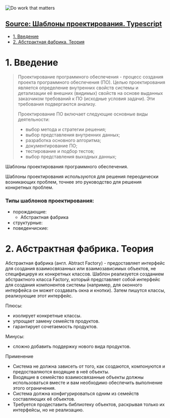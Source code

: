 ![Do work that matters](https://yt3.ggpht.com/a/AGF-l7_jmGIiURBep4sky6CRcfXfA6RF3FMjzlhkqA=s288-mo-c-c0xffffffff-rj-k-no "Do work that matters")

## [Source: Шаблоны проектирования. Typescript](https://www.youtube.com/playlist?list=PLIFGfLqvZ-yFrZbynkxYMnlHUw_XwH90m)

* [1. Введение](#-#1.-Введение)
* [2. Абстрактная фабрика. Теория](#-#2.-Абстрактная-фабрика.-Теория)

# 1. Введение

> Проектирование программного обеспечения - процесс создания проекта программного обеспечения (ПО).
> Целью проектирования является определение внутренних свойств системы и детализации её внешних (видимых) свойств
> на основе выданных заказчиком требований к ПО (исходные условия задачи). Эти требования подвергаются анализу.
> 
> Проектирование ПО включает следующие основные виды деятельности:
>   - выбор метода и стратегии решения;
>   - выбор представления внутренних данных;
>   - разработка основного алгоритма;
>   - документирование ПО;
>   - тестирование и подбор тестов;
>   - выбор представления выходных данных;

Шаблоны проектирования программного обеспечения.

Шаблоны проектирования используются для решения переодически возникающих проблем, точнее это руководство для решения конкретных проблем.

### Типы шаблонов проектирования:
  - порождающие:
    - Абстрактная фабрика 
  - структурные:
  - поведенчиские:


# 2. Абстрактная фабрика. Теория

Абстрактная фабрика (англ. Abtract Factory) - предоставляет интерфейс для создания взаимосвязанных или взаимозависимых объектов, не специфицируя их конкретных классов. Шаблон реализуется созданием абстрактного класса Factory, который представляет собой интерфейс для создания компонентов системы (например, для оконного интерфейса он может создавать окна и кнопки). Затем пишутся классы, реализующие этот интерфейс.

Плюсы:
  - изолирует конкретные классы.
  - упрощает замену семейств продуктов.
  - гарантирует сочетаемость продуктов.

Минусы:
  - сложно добавить поддержку нового вида продуктов.

Применение
  - Система не должна зависеть от того, как создаются, компонуются и предостваляются входящие в неё объекты.
  - Входящие в семейство взаимосвязанные объекты должны использоваться вместе и вам необходимо обеспечить выполнение этого ограничения.
  - Система должна конфигурироваться одним из семейств составляющих её объектов.
  - Требуется продеставить библиотеку объектов, раскрывая только их интерфейсы, но не реализацию. 